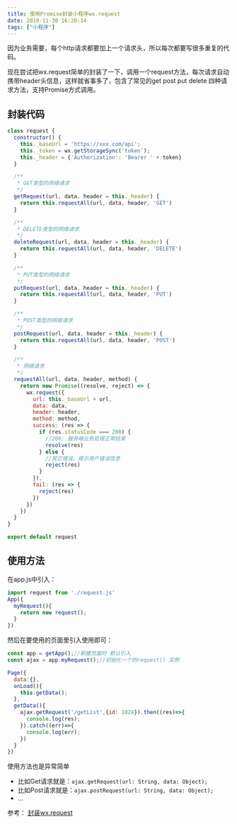 ```yaml
---
title: 使用Promise封装小程序wx.request
date: 2019-11-30 16:20:14
tags: ["小程序"]
---
```

因为业务需要，每个http请求都要加上一个请求头，所以每次都要写很多重复的代码。

现在尝试把wx.request简单的封装了一下，调用一个request方法，每次请求自动携带header头信息，这样就省事多了，包含了常见的get post put delete 四种请求方法，支持Promise方式调用。

## 封装代码
```js
class request {
  constructor() {
    this._baseUrl = 'https://xxx.com/api';
    this._token = wx.getStorageSync('token');
    this._header = {'Authorization': 'Bearer ' + token}
  }

  /**
   * GET类型的网络请求
   */
  getRequest(url, data, header = this._header) {
    return this.requestAll(url, data, header, 'GET')
  }

  /**
   * DELETE类型的网络请求
   */
  deleteRequest(url, data, header = this._header) {
    return this.requestAll(url, data, header, 'DELETE')
  }

  /**
   * PUT类型的网络请求
   */
  putRequest(url, data, header = this._header) {
    return this.requestAll(url, data, header, 'PUT')
  }

  /**
   * POST类型的网络请求
   */
  postRequest(url, data, header = this._header) {
    return this.requestAll(url, data, header, 'POST')
  }

  /**
   * 网络请求
   */
  requestAll(url, data, header, method) {
    return new Promise((resolve, reject) => {
      wx.request({
        url: this._baseUrl + url,
        data: data,
        header: header,
        method: method,
        success: (res => {
          if (res.statusCode === 200) {
            //200: 服务端业务处理正常结束
            resolve(res)
          } else {
            //其它错误，提示用户错误信息
            reject(res)
          }
        }),
        fail: (res => {
          reject(res)
        })
      })
    })
  }
}

export default request
```


## 使用方法
在app.js中引入：
```js
import request from './request.js'
App({
  myRequest(){
    return new request();
  }
})
```
然后在要使用的页面里引入使用即可：
```js
const app = getApp();//新建页面时 默认引入
const ajax = app.myRequest();//初始化一个的request() 实例

Page({
  data:{},
  onLoad(){
    this.getData();  
  },
  getData(){
    ajax.getRequest('/getList',{id: 1024}).then((res)=>{
      console.log(res);
    }).catch((err)=>{
      console.log(err);
    })
  }
})
```
使用方法也是异常简单
- 比如Get请求就是：`ajax.getRequest(url: String, data: Object);`
- 比如Post请求就是：`ajax.postRequest(url: String, data: Object);`
- ...




参考：
[封装wx.request](https://juejin.im/post/5b050e5651882542816aabfa)
